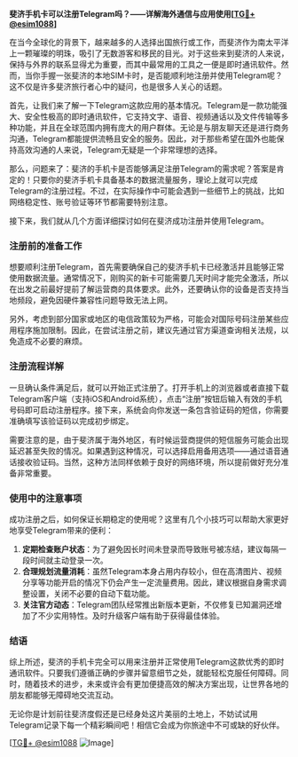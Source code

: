 **斐济手机卡可以注册Telegram吗？——详解海外通信与应用使用[[TG💪+ @esim1088](https://t.me/s/esim1088)]**

在当今全球化的背景下，越来越多的人选择出国旅行或工作，而斐济作为南太平洋上一颗璀璨的明珠，吸引了无数游客和移民的目光。对于这些来到斐济的人来说，保持与外界的联系显得尤为重要，而其中最常用的工具之一便是即时通讯软件。然而，当你手握一张斐济的本地SIM卡时，是否能顺利地注册并使用Telegram呢？这不仅是许多斐济旅行者心中的疑问，也是很多人关心的话题。

首先，让我们来了解一下Telegram这款应用的基本情况。Telegram是一款功能强大、安全性极高的即时通讯软件，它支持文字、语音、视频通话以及文件传输等多种功能，并且在全球范围内拥有庞大的用户群体。无论是与朋友聊天还是进行商务沟通，Telegram都能提供流畅且安全的服务。因此，对于那些希望在国外也能保持高效沟通的人来说，Telegram无疑是一个非常理想的选择。

那么，问题来了：斐济的手机卡是否能够满足注册Telegram的需求呢？答案是肯定的！只要你的斐济手机卡具备基本的数据流量服务，理论上就可以完成Telegram的注册过程。不过，在实际操作中可能会遇到一些细节上的挑战，比如网络稳定性、账号验证等环节都需要特别注意。

接下来，我们就从几个方面详细探讨如何在斐济成功注册并使用Telegram。

### 注册前的准备工作

想要顺利注册Telegram，首先需要确保自己的斐济手机卡已经激活并且能够正常使用数据流量。通常情况下，刚购买的新卡可能需要几天时间才能完全激活，所以在出发之前最好提前了解运营商的具体要求。此外，还要确认你的设备是否支持当地频段，避免因硬件兼容性问题导致无法上网。

另外，考虑到部分国家或地区的电信政策较为严格，可能会对国际号码注册某些应用程序施加限制。因此，在尝试注册之前，建议先通过官方渠道查询相关法规，以免造成不必要的麻烦。

### 注册流程详解

一旦确认条件满足后，就可以开始正式注册了。打开手机上的浏览器或者直接下载Telegram客户端（支持iOS和Android系统），点击“注册”按钮后输入有效的手机号码即可启动注册程序。接下来，系统会向你发送一条包含验证码的短信，你需要准确填写该验证码以完成初步绑定。

需要注意的是，由于斐济属于海外地区，有时候运营商提供的短信服务可能会出现延迟甚至失败的情况。如果遇到这种情况，可以选择启用备用选项——通过语音通话接收验证码。当然，这种方法同样依赖于良好的网络环境，所以提前做好充分准备非常重要。

### 使用中的注意事项

成功注册之后，如何保证长期稳定的使用呢？这里有几个小技巧可以帮助大家更好地享受Telegram带来的便利：

1. **定期检查账户状态**：为了避免因长时间未登录而导致账号被冻结，建议每隔一段时间就主动登录一次。
2. **合理规划流量消耗**：虽然Telegram本身占用内存较小，但在高清图片、视频分享等功能开启的情况下仍会产生一定流量费用。因此，建议根据自身需求调整设置，关闭不必要的自动下载功能。
3. **关注官方动态**：Telegram团队经常推出新版本更新，不仅修复已知漏洞还增加了不少实用特性。及时升级客户端有助于获得最佳体验。

### 结语

综上所述，斐济的手机卡完全可以用来注册并正常使用Telegram这款优秀的即时通讯软件。只要我们遵循正确的步骤并留意细节之处，就能轻松克服任何障碍。同时，随着技术的进步，未来或许会有更加便捷高效的解决方案出现，让世界各地的朋友都能够无障碍地交流互动。

无论你是计划前往斐济度假还是已经身处这片美丽的土地上，不妨试试用Telegram记录下每一个精彩瞬间吧！相信它会成为你旅途中不可或缺的好伙伴。

[[TG💪+ @esim1088](https://t.me/s/esim1088) ![Image](https://i.postimg.cc/4NQfJmqS/Snipaste-2025-05-13-00-14-12.png)]